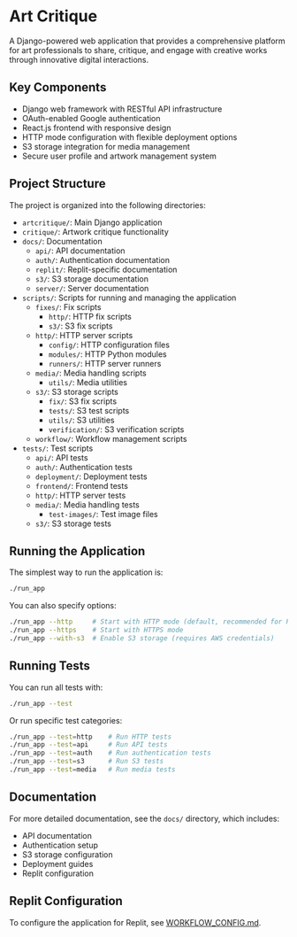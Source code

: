 # Art Critique 

A Django-powered web application that provides a comprehensive platform for art professionals to share, critique, and engage with creative works through innovative digital interactions.

## Key Components
- Django web framework with RESTful API infrastructure
- OAuth-enabled Google authentication
- React.js frontend with responsive design
- HTTP mode configuration with flexible deployment options
- S3 storage integration for media management
- Secure user profile and artwork management system

## Project Structure

The project is organized into the following directories:

- `artcritique/`: Main Django application
- `critique/`: Artwork critique functionality
- `docs/`: Documentation
  - `api/`: API documentation
  - `auth/`: Authentication documentation
  - `replit/`: Replit-specific documentation
  - `s3/`: S3 storage documentation
  - `server/`: Server documentation
- `scripts/`: Scripts for running and managing the application
  - `fixes/`: Fix scripts
    - `http/`: HTTP fix scripts
    - `s3/`: S3 fix scripts
  - `http/`: HTTP server scripts
    - `config/`: HTTP configuration files
    - `modules/`: HTTP Python modules
    - `runners/`: HTTP server runners
  - `media/`: Media handling scripts
    - `utils/`: Media utilities
  - `s3/`: S3 storage scripts
    - `fix/`: S3 fix scripts
    - `tests/`: S3 test scripts
    - `utils/`: S3 utilities
    - `verification/`: S3 verification scripts
  - `workflow/`: Workflow management scripts
- `tests/`: Test scripts
  - `api/`: API tests
  - `auth/`: Authentication tests
  - `deployment/`: Deployment tests
  - `frontend/`: Frontend tests
  - `http/`: HTTP server tests
  - `media/`: Media handling tests
    - `test-images/`: Test image files
  - `s3/`: S3 storage tests

## Running the Application

The simplest way to run the application is:

```bash
./run_app
```

You can also specify options:

```bash
./run_app --http     # Start with HTTP mode (default, recommended for Replit)
./run_app --https    # Start with HTTPS mode
./run_app --with-s3  # Enable S3 storage (requires AWS credentials)
```

## Running Tests

You can run all tests with:

```bash
./run_app --test
```

Or run specific test categories:

```bash
./run_app --test=http    # Run HTTP tests
./run_app --test=api     # Run API tests
./run_app --test=auth    # Run authentication tests
./run_app --test=s3      # Run S3 tests
./run_app --test=media   # Run media tests
```

## Documentation

For more detailed documentation, see the `docs/` directory, which includes:

- API documentation
- Authentication setup
- S3 storage configuration
- Deployment guides
- Replit configuration

## Replit Configuration

To configure the application for Replit, see [WORKFLOW_CONFIG.md](WORKFLOW_CONFIG.md).